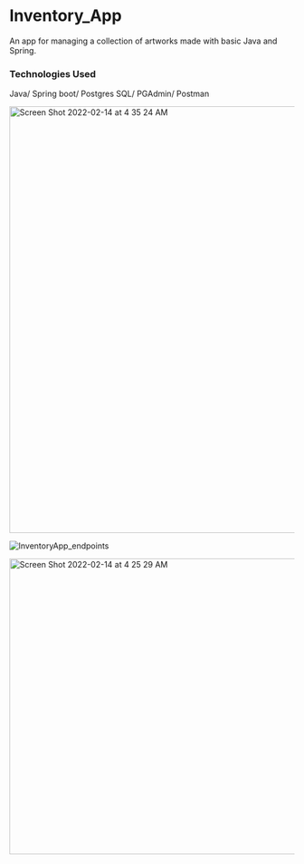 # Inventory_App
An app for managing a collection of artworks made with basic Java and Spring.

### Technologies Used
Java/ Spring boot/
 Postgres SQL/ PGAdmin/ 
Postman

<img width="753" alt="Screen Shot 2022-02-14 at 4 35 24 AM" src="https://user-images.githubusercontent.com/77941853/153838189-42aa042f-7e61-46b2-8057-396e5e0c4ab8.png">


![InventoryApp_endpoints](https://user-images.githubusercontent.com/77941853/153836999-dbc60899-d36f-4fef-a249-d7f950422a7b.jpg)

<img width="522" alt="Screen Shot 2022-02-14 at 4 25 29 AM" src="https://user-images.githubusercontent.com/77941853/153837130-04b035f0-9a36-4b92-9b13-e33989812fac.png">
